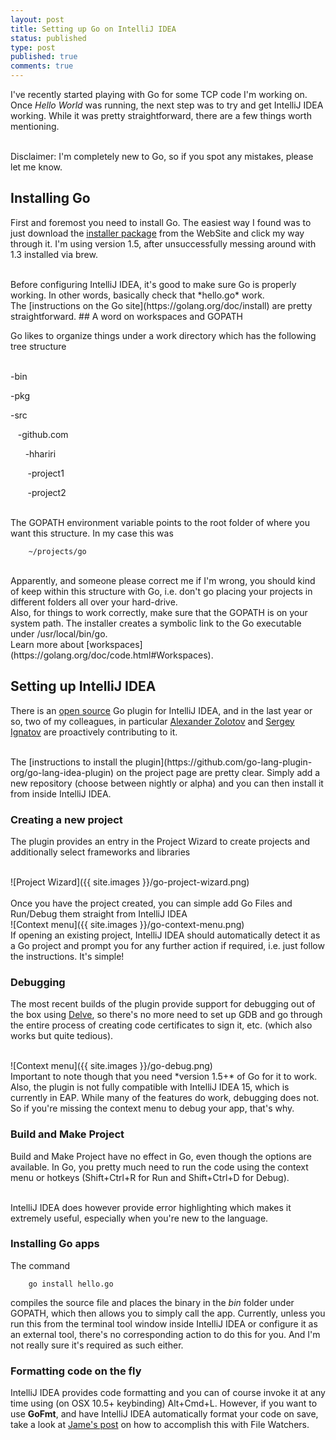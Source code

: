 ```yaml
---
layout: post
title: Setting up Go on IntelliJ IDEA
status: published
type: post
published: true
comments: true
---
```


I've recently started playing with Go for some TCP code I'm working on. Once *Hello World* was running, the next step was to try and
get IntelliJ IDEA working. While it was pretty straightforward, there are a few things worth mentioning.


<br/>
Disclaimer: I'm completely new to Go, so if you spot any mistakes, please let me know.

## Installing Go

First and foremost you need to install Go. The easiest way I found was to just download the [installer package](https://golang.org/dl/) from the WebSite and click my way through it. 
I'm using version 1.5, after unsuccessfully messing around with 1.3 installed via brew.

<br/>
Before configuring IntelliJ IDEA, it's good to make sure Go is properly working. In other words, basically check that *hello.go* work.

<br/>
The [instructions on the Go site](https://golang.org/doc/install) are pretty straightforward. 
## A word on workspaces and GOPATH

Go likes to organize things under a work directory which has the following tree structure
<br/>
<br/>
<p>-bin</p>
<p>-pkg</p>
<p>-src</p>
<p>&nbsp;&nbsp;&nbsp;-github.com</p>
<p>&nbsp;&nbsp;&nbsp;&nbsp;&nbsp;&nbsp;-hhariri</p>
<p>&nbsp;&nbsp;&nbsp;&nbsp;&nbsp;&nbsp;&nbsp;-project1</p>
<p>&nbsp;&nbsp;&nbsp;&nbsp;&nbsp;&nbsp;&nbsp;-project2</p>

<br/>
The GOPATH environment variable points to the root folder of where you want this structure. In my case this was

        ~/projects/go


<br/>
Apparently, and someone please correct me if I'm wrong, you should kind of keep within this structure with Go, i.e. don't go placing your projects in different folders all over your hard-drive.

<br/>
Also, for things to work correctly, make sure that the GOPATH is on your system path. The installer creates a symbolic link to the Go executable under /usr/local/bin/go. 


<br/>
Learn more about [workspaces](https://golang.org/doc/code.html#Workspaces).

## Setting up IntelliJ IDEA

There is an [open source](https://github.com/go-lang-plugin-org/go-lang-idea-plugin) Go plugin for IntelliJ IDEA, and in the last year or so, two of my colleagues, in particular [Alexander Zolotov](https://github.com/zolotov)
and [Sergey Ignatov](https://github.com/ignatov) are proactively contributing to it.


<br/>
The [instructions to install the plugin](https://github.com/go-lang-plugin-org/go-lang-idea-plugin) on the project page are pretty clear. Simply add a new repository (choose between nightly or alpha) and you can then install it from inside IntelliJ IDEA.


### Creating a new project

The plugin provides an entry in the Project Wizard to create projects and additionally select frameworks and libraries

<br/>
![Project Wizard]({{ site.images }}/go-project-wizard.png)

<br/>
<br/>
Once you have the project created, you can simple add Go Files and Run/Debug them straight from IntelliJ IDEA

<br/>
![Context menu]({{ site.images }}/go-context-menu.png)

<br/>
If opening an existing project, IntelliJ IDEA should automatically detect it as a Go project and prompt you for any further action if required, i.e. just follow the instructions. It's simple!

### Debugging

The most recent builds of the plugin provide support for debugging out of the box using [Delve](https://github.com/derekparker/delve), so there's no more need to set up GDB and go through the entire process of creating code certificates to sign it, etc. (which also works but quite tedious).

<br/>
![Context menu]({{ site.images }}/go-debug.png)


<br/>
Important to note though that you need *version 1.5+* of Go for it to work. Also, the plugin is not fully compatible with IntelliJ IDEA 15, which is currently in EAP. While many of the features do work, debugging does not. So if you're missing
the context menu to debug your app, that's why.


### Build and Make Project

Build and Make Project have no effect in Go, even though the options are available. In Go, you pretty much need to run the code using the context menu or hotkeys (Shift+Ctrl+R for Run and Shift+Ctrl+D for Debug).

<br/>
IntelliJ IDEA does however provide error highlighting which makes it extremely useful, especially when you're new to the language.

### Installing Go apps

The command 

        go install hello.go

compiles the source file and places the binary in the *bin* folder under GOPATH, which then allows you to simply call the app. Currently, unless you run this from the terminal tool window
 inside IntelliJ IDEA or configure it as an external tool, there's no corresponding action to do this for you. And I'm not really sure it's required as such either.

### Formatting code on the fly

IntelliJ IDEA provides code formatting and you can of course invoke it at any time using (on OSX 10.5+ keybinding) Alt+Cmd+L. However, if you want to use 
**GoFmt**, and have IntelliJ IDEA automatically format your code
on save, take a look at [Jame's post](http://jen20.com/2015/09/14/gofmt-or-goimports-in-intellij.html) on how to accomplish this with File Watchers.


